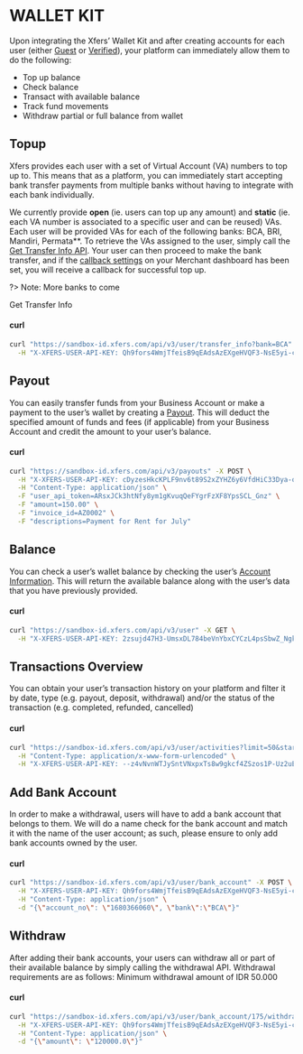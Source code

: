 # WALLET KIT
Upon integrating the Xfers’ Wallet Kit and after creating accounts for each user (either [Guest](/accounts#guest-account) or [Verified](/accounts#verified-account)), your platform can immediately allow them to do the following: 
- Top up balance
- Check balance
- Transact with available balance
- Track fund movements
- Withdraw partial or full balance from wallet

## Topup
Xfers provides each user with a set of Virtual Account (VA) numbers to top up to. This means that as a platform, you can immediately start accepting bank transfer payments from multiple banks without having to integrate with each bank individually.

We currently provide **open** (ie. users can top up any amount) and **static** (ie. each VA number is associated to a specific user and can be reused) VAs. Each user will be provided VAs for each of the following banks: BCA, BRI, Mandiri, Permata**. To retrieve the VAs assigned to the user, simply call the [Get Transfer Info API](https://documenter.getpostman.com/view/5775523/RzZ4qMsX#1a5dcba6-2500-4c08-b104-200404372d48). Your user can then proceed to make the bank transfer, and if the [callback settings](https://id.xfers.com/merchant_settings/callback_settings) on your Merchant dashboard has been set, you will receive a callback for successful top up.

?> Note: More banks to come

Get Transfer Info
<!-- tabs:start -->
#### **curl**
```bash
curl "https://sandbox-id.xfers.com/api/v3/user/transfer_info?bank=BCA" -X GET \
  -H "X-XFERS-USER-API-KEY: Qh9fors4WmjTfeisB9qEAdsAzEXgeHVQF3-NsE5yi-c"
```
<!-- tabs:end -->

## Payout
You can easily transfer funds from your Business Account or make a payment to the user’s wallet by creating a [Payout](https://documenter.getpostman.com/view/5775523/RzZ4qMsX#559c6a32-e74d-4c17-a43e-de5214c6f0b4). This will deduct the specified amount of funds and fees (if applicable) from your Business Account and credit the amount to your user’s balance.

<!-- tabs:start -->
#### **curl**
```bash
curl "https://sandbox-id.xfers.com/api/v3/payouts" -X POST \
  -H "X-XFERS-USER-API-KEY: cDyzesHkcKPLF9nv6t89S2xZYHZ6y6VfdHiC33Dya-o" \
  -H "Content-Type: application/json" \
  -F "user_api_token=ARsxJCk3htNfy8ym1gKvuqQeFYgrFzXF8YpsSCL_Gnz" \
  -F "amount=150.00" \
  -F "invoice_id=AZ0002" \
  -F "descriptions=Payment for Rent for July"
```
<!-- tabs:end -->

## Balance
You can check a user’s wallet balance by checking the user’s [Account Information](https://documenter.getpostman.com/view/5775523/RzZ4qMsX#d312b220-6d1a-4b72-9fbf-b87b8ed8be53). This will return the available balance along with the user’s data that you have previously provided.

<!-- tabs:start -->
#### **curl**
```bash
curl "https://sandbox-id.xfers.com/api/v3/user" -X GET \
  -H "X-XFERS-USER-API-KEY: 2zsujd47H3-UmsxDL784beVnYbxCYCzL4psSbwZ_Ngk"
```
<!-- tabs:end -->

## Transactions Overview
You can obtain your user’s transaction history on your platform and filter it by date,  type (e.g. payout, deposit, withdrawal) and/or the status of the transaction (e.g. completed, refunded, cancelled)

<!-- tabs:start -->
#### **curl**
```bash
curl "https://sandbox-id.xfers.com/api/v3/user/activities?limit=50&start_date=2018-07-04T11%253A49%253A58%252B08%253A00%20&end_date=2018-10-30T11%253A49%253A58%252B08%253A00%20&offset=0&types=&status=" -X GET \
  -H "Content-Type: application/x-www-form-urlencoded" \
  -H "X-XFERS-USER-API-KEY: --z4vNvnWTJySntVNxpxTs8w9gkcf4ZSzos1P-Uz2uE"
```
<!-- tabs:end -->

## Add Bank Account
In order to make a withdrawal, users will have to add a bank account that belongs to them. We will do a name check for the bank account and match it with the name of the user account; as such, please ensure to only add bank accounts owned by the user.

<!-- tabs:start -->
#### **curl**
```bash
curl "https://sandbox-id.xfers.com/api/v3/user/bank_account" -X POST \
  -H "X-XFERS-USER-API-KEY: Qh9fors4WmjTfeisB9qEAdsAzEXgeHVQF3-NsE5yi-c" \
  -H "Content-Type: application/json" \
  -d "{\"account_no\": \"1680366060\", \"bank\":\"BCA\"}"
```
<!-- tabs:end -->

## Withdraw
After adding their bank accounts, your users can withdraw all or part of their available balance by simply calling the withdrawal API. Withdrawal requirements are as follows:
Minimum withdrawal amount of IDR 50.000

<!-- tabs:start -->
#### **curl**
```bash
curl "https://sandbox-id.xfers.com/api/v3/user/bank_account/175/withdraw" -X POST \
  -H "X-XFERS-USER-API-KEY: Qh9fors4WmjTfeisB9qEAdsAzEXgeHVQF3-NsE5yi-c" \
  -H "Content-Type: application/json" \
  -d "{\"amount\": \"120000.0\"}"
```
<!-- tabs:end -->